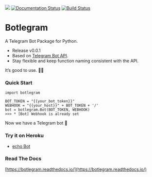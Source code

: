 ![](https://img.shields.io/github/license/laplacetw/botlegram) [![Documentation Status](https://readthedocs.org/projects/botlegram/badge/?version=latest)](https://botlegram.readthedocs.io/en/latest/?badge=latest) [![Build Status](https://travis-ci.org/laplacetw/botlegram.svg?branch=master)](https://travis-ci.org/laplacetw/botlegram)

# Botlegram
A Telegram Bot Package for Python.

- Release v0.0.1
- Based on [Telegram Bot API](https://core.telegram.org/bots/api).
- Stay flexible and keep function naming consistent with the API.

It’s good to use. 🙆‍♂️

### Quick Start

    import botlegram

    BOT_TOKEN = "{{your_bot_token}}"
    WEBHOOK = "{{your_host}}" + BOT_TOKEN + '/'
    bot = botlegram.Bot(BOT_TOKEN, WEBHOOK)
    >>> * [Bot] Webhook is already set

Now we have a Telegram bot 🤖

### Try it on Heroku
- [echo Bot](https://github.com/laplacetw/botlegram/files/5273117/echoBot.zip)

### Read The Docs

[https://botlegram.readthedocs.io/](https://botlegram.readthedocs.io/)